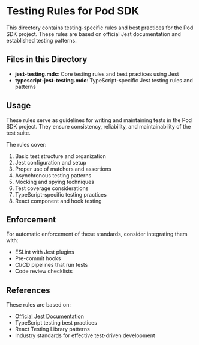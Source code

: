 # Testing Rules for Pod SDK

This directory contains testing-specific rules and best practices for the Pod SDK project. These rules are based on official Jest documentation and established testing patterns.

## Files in this Directory

- **jest-testing.mdc**: Core testing rules and best practices using Jest
- **typescript-jest-testing.mdc**: TypeScript-specific Jest testing rules and patterns

## Usage

These rules serve as guidelines for writing and maintaining tests in the Pod SDK project. They ensure consistency, reliability, and maintainability of the test suite.

The rules cover:

1. Basic test structure and organization
2. Jest configuration and setup
3. Proper use of matchers and assertions
4. Asynchronous testing patterns
5. Mocking and spying techniques
6. Test coverage considerations
7. TypeScript-specific testing practices
8. React component and hook testing

## Enforcement

For automatic enforcement of these standards, consider integrating them with:

- ESLint with Jest plugins
- Pre-commit hooks
- CI/CD pipelines that run tests
- Code review checklists

## References

These rules are based on:

- [Official Jest Documentation](https://jestjs.io/docs/getting-started)
- TypeScript testing best practices
- React Testing Library patterns
- Industry standards for effective test-driven development 